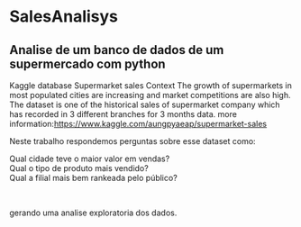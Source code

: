 # SalesAnalisys

## Analise de um banco de dados de um supermercado com python

Kaggle database Supermarket sales
Context
The growth of supermarkets in most populated cities are increasing and market competitions are also high. The dataset is one of the historical sales of supermarket company which has recorded in 3 different branches for 3 months data.
more information:https://www.kaggle.com/aungpyaeap/supermarket-sales

Neste trabalho respondemos perguntas sobre esse dataset como:

Qual cidade teve o maior valor em vendas? <br />
Qual o tipo de produto mais vendido? <br/>
Qual a filial mais bem rankeada pelo público?<br/>

<br/>

gerando uma analise exploratoria dos dados.



